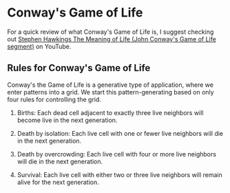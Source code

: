 # Conway's Game of Life

For a quick review of what Conway's Game of Life is, I suggest checking out [Stephen Hawkings The Meaning of Life (John Conway's Game of Life segment)](https://youtu.be/CgOcEZinQ2I) on YouTube.

## Rules for Conway's Game of Life
Conway's the Game of Life is a generative type of application, where we enter patterns into a grid. We start this pattern-generating based on only four rules for controlling the grid.

1.  Births: Each dead cell adjacent to exactly three live neighbors will become live in the next generation.

2.  Death by isolation: Each live cell with one or fewer live neighbors will die in the next generation.

3.  Death by overcrowding: Each live cell with four or more live neighbors will die in the next generation.

4.  Survival: Each live cell with either two or three live neighbors will remain alive for the next generation.
